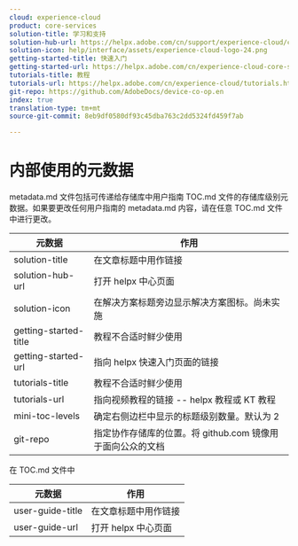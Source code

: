 ```yaml
---
cloud: experience-cloud
product: core-services
solution-title: 学习和支持
solution-hub-url: https://helpx.adobe.com/cn/support/experience-cloud/core-services.html
solution-icon: help/interface/assets/experience-cloud-logo-24.png
getting-started-title: 快速入门
getting-started-url: https://helpx.adobe.com/cn/experience-cloud-core-services/get-started.html
tutorials-title: 教程
tutorials-url: https://helpx.adobe.com/cn/experience-cloud/tutorials.html
git-repo: https://github.com/AdobeDocs/device-co-op.en
index: true
translation-type: tm+mt
source-git-commit: 8eb9df0580df93c45dba763c2dd5324fd459f7ab

---
```



# 内部使用的元数据

metadata.md 文件包括可传递给存储库中用户指南 TOC.md 文件的存储库级别元数据。如果要更改任何用户指南的 metadata.md 内容，请在任意 TOC.md 文件中进行更改。

| 元数据 | 作用 |
|--- |--- |
| solution-title | 在文章标题中用作链接 |
| solution-hub-url | 打开 helpx 中心页面 |
| solution-icon | 在解决方案标题旁边显示解决方案图标。尚未实施 |
| getting-started-title | 教程不合适时鲜少使用 |
| getting-started-url | 指向 helpx 快速入门页面的链接 |
| tutorials-title | 教程不合适时鲜少使用 |
| tutorials-url | 指向视频教程的链接 -- helpx 教程或 KT 教程 |
| mini-toc-levels | 确定右侧边栏中显示的标题级别数量。默认为 2 |
| git-repo | 指定协作存储库的位置。将 github.com 镜像用于面向公众的文档 |

在 TOC.md 文件中

| 元数据 | 作用 |
|--- |--- |
| user-guide-title | 在文章标题中用作链接 |
| user-guide-url | 打开 helpx 中心页面 |
